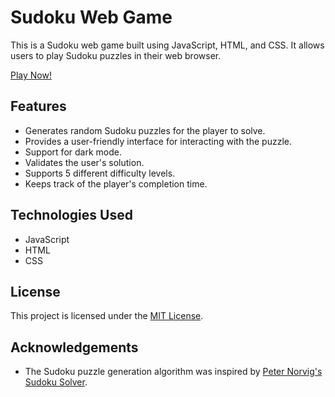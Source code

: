 # Sudoku Web Game

This is a Sudoku web game built using JavaScript, HTML, and CSS. It allows users to play Sudoku puzzles in their web browser.

[Play Now!](https://sudoku-web-game.netlify.app/)

## Features

- Generates random Sudoku puzzles for the player to solve.
- Provides a user-friendly interface for interacting with the puzzle.
- Support for dark mode.
- Validates the user's solution.
- Supports 5 different difficulty levels.
- Keeps track of the player's completion time.

## Technologies Used

- JavaScript
- HTML
- CSS

## License

This project is licensed under the [MIT License](LICENSE).

## Acknowledgements

- The Sudoku puzzle generation algorithm was inspired by [Peter Norvig's Sudoku Solver](https://norvig.com/sudoku.html).
